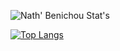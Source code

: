 ![Nath' Benichou Stat's](https://github-readme-stats.vercel.app/api?username=Golem97&show_icons=true&theme=gradian)

[![Top Langs](https://github-readme-stats.vercel.app/api/top-langs/?username=Golem97&layout=compact&theme=dark)](https://github.com/Golem97/github-readme-stats)
